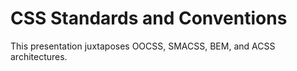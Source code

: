 # CSS Standards and Conventions

This presentation juxtaposes OOCSS, SMACSS, BEM, and ACSS architectures.